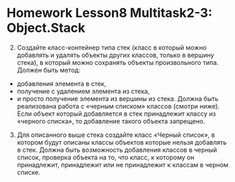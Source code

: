 # Homework Lesson8 Multitask2-3: Object.Stack
 2. Создайте класс-контейнер типа стек (класс в который можно добавлять и удалять объекты других 
 классов, только в вершину стека), в который можно сохранять объекты произвольного типа. 
 Должен быть метод:
 - добавления элемента в стек, 
 - получение с удалением элемента из стека, 
 - и просто получение элемента из вершины из стека. 
 Должна быть реализована работа с «черным списком» классов (смотри ниже). 
 Если объект который добавляется в стек принадлежит классу из «черного списка», 
 то добавление такого объекта запрещено.
 
 3. Для описанного выше стека создайте класс «Черный список», в котором будут описаны 
 классы объектов которые нельзя добавлять в стек.
 Должна быть возможность добавления классов в черный список, проверка объекта на то, 
 что класс, к которому он принадлежит, принадлежит или не принадлежит к классам в черном списке.